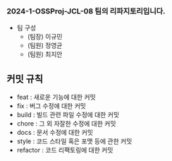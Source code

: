 ### 2024-1-OSSProj-JCL-08 팀의 리파지토리입니다.

- 팀 구성    
    - (팀장) 이규민
    - (팀원) 정영균 
    - (팀원) 최지안

## 커밋 규칙

- feat : 새로운 기능에 대한 커밋
- fix : 버그 수정에 대한 커밋
- build : 빌드 관련 파일 수정에 대한 커밋
- chore : 그 외 자잘한 수정에 대한 커밋
- docs : 문서 수정에 대한 커밋
- style : 코드 스타일 혹은 포맷 등에 관한 커밋
- refactor : 코드 리팩토링에 대한 커밋
